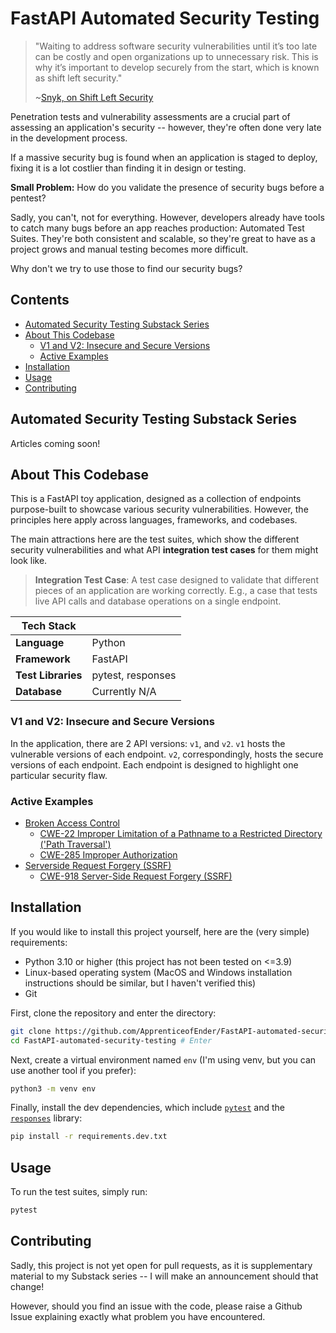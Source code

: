 # FastAPI Automated Security Testing

> "Waiting to address software security vulnerabilities until it’s too late can be costly and open organizations up to unnecessary risk. This is why it’s important to develop securely from the start, which is known as shift left security."
>
> ~[Snyk, on Shift Left Security](https://snyk.io/learn/shift-left-security/)

Penetration tests and vulnerability assessments are a crucial part of assessing an application's security -- however, they're often done very late in the development process.

If a massive security bug is found when an application is staged to deploy, fixing it is a lot costlier than finding it in design or testing.

**Small Problem:** How do you validate the presence of security bugs before a pentest?

Sadly, you can't, not for everything. However, developers already have tools to catch many bugs before an app reaches production: Automated Test Suites. They're both consistent and scalable, so they're great to have as a project grows and manual testing becomes more difficult.

Why don't we try to use those to find our security bugs?

## Contents

- [Automated Security Testing Substack Series](#automated-security-testing-substack-series)
- [About This Codebase](#about-this-codebase)
  - [V1 and V2: Insecure and Secure Versions](#v1-and-v2-insecure-and-secure-versions)
  - [Active Examples](#active-examples)
- [Installation](#installation)
- [Usage](#usage)
- [Contributing](#contributing)

## Automated Security Testing Substack Series

Articles coming soon!

## About This Codebase

This is a FastAPI toy application, designed as a collection of endpoints purpose-built to showcase various security vulnerabilities. However, the principles here apply across languages, frameworks, and codebases.

The main attractions here are the test suites, which show the different security vulnerabilities and what API **integration test cases** for them might look like.

> **Integration Test Case**: A test case designed to validate that different pieces of an application are working correctly. E.g., a case that tests live API calls and database operations on a single endpoint.

|Tech Stack||
|-|-|
|**Language**|Python|
|**Framework**|FastAPI|
|**Test Libraries**|pytest, responses|
|**Database**|Currently N/A|

### V1 and V2: Insecure and Secure Versions

In the application, there are 2 API versions: `v1`, and `v2`. `v1` hosts the vulnerable versions of each endpoint. `v2`, correspondingly, hosts the secure versions of each endpoint. Each endpoint is designed to highlight one particular security flaw.

### Active Examples

- [Broken Access Control](tests/test_broken_access_control.py)
  - [CWE-22 Improper Limitation of a Pathname to a Restricted Directory ('Path Traversal')](https://cwe.mitre.org/data/definitions/22.html)
  - [CWE-285 Improper Authorization](https://cwe.mitre.org/data/definitions/285.html)
- [Serverside Request Forgery (SSRF)](tests/test_ssrf.py)
  - [CWE-918 Server-Side Request Forgery (SSRF)](https://cwe.mitre.org/data/definitions/918.html)

## Installation

If you would like to install this project yourself, here are the (very simple) requirements:

- Python 3.10 or higher (this project has not been tested on <=3.9)
- Linux-based operating system (MacOS and Windows installation instructions should be similar, but I haven't verified this)
- Git

First, clone the repository and enter the directory:

```bash
git clone https://github.com/ApprenticeofEnder/FastAPI-automated-security-testing.git # Clone
cd FastAPI-automated-security-testing # Enter
```

Next, create a virtual environment named `env` (I'm using venv, but you can use another tool if you prefer):

```bash
python3 -m venv env
```

Finally, install the dev dependencies, which include [`pytest`](https://docs.pytest.org/en/7.1.x/contents.html) and the [`responses`](https://pypi.org/project/responses/) library:

```bash
pip install -r requirements.dev.txt
```

## Usage

To run the test suites, simply run:

```bash
pytest
```

## Contributing

Sadly, this project is not yet open for pull requests, as it is supplementary material to my Substack series -- I will make an announcement should that change!

However, should you find an issue with the code, please raise a Github Issue explaining exactly what problem you have encountered.
